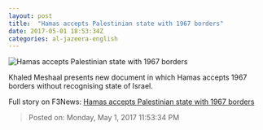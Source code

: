 ```yaml
---
layout: post
title:  "Hamas accepts Palestinian state with 1967 borders"
date: 2017-05-01 18:53:34Z
categories: al-jazeera-english
---
```


![Hamas accepts Palestinian state with 1967 borders](http://www.aljazeera.com/mritems/Images/2017/5/1/18461c21045c470d9d090eecf232917e_18.jpg)

Khaled Meshaal presents new document in which Hamas accepts 1967 borders without recognising state of Israel.


Full story on F3News: [Hamas accepts Palestinian state with 1967 borders](http://www.f3nws.com/n/JATYKE)

> Posted on: Monday, May 1, 2017 11:53:34 PM
